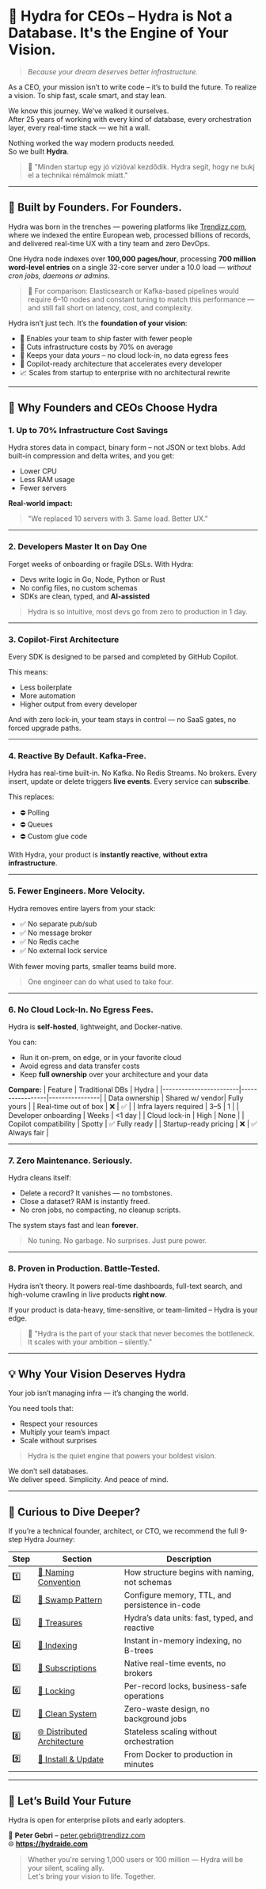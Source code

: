 # 🧠 Hydra for CEOs – Hydra is Not a Database. It's the Engine of Your Vision.

> *Because your dream deserves better infrastructure.*

As a CEO, your mission isn’t to write code – it’s to build the future. To realize a vision. To ship fast, scale smart, and stay lean.

We know this journey. We’ve walked it ourselves.  
After 25 years of working with every kind of database, every orchestration layer, every real-time stack — we hit a wall.

Nothing worked the way modern products needed.  
So we built **Hydra**.

> 🧠 "Minden startup egy jó vízióval kezdődik. Hydra segít, hogy ne bukj el a technikai rémálmok miatt."

---

## 🧭 Built by Founders. For Founders.
Hydra was born in the trenches — powering platforms like [Trendizz.com](https://trendizz.com), where we indexed the entire European web, processed billions of records, and delivered real-time UX with a tiny team and zero DevOps.

One Hydra node indexes over **100,000 pages/hour**, processing **700 million word-level entries** on a single 32-core server under a 10.0 load — *without cron jobs, daemons or admins*.

> 🔬 For comparison: Elasticsearch or Kafka-based pipelines would require 6–10 nodes and constant tuning to match this performance — and still fall short on latency, cost, and complexity.

Hydra isn’t just tech. It’s the **foundation of your vision**:
- 🚀 Enables your team to ship faster with fewer people
- 💸 Cuts infrastructure costs by 70% on average
- 🔐 Keeps your data *yours* – no cloud lock-in, no data egress fees
- 🤖 Copilot-ready architecture that accelerates every developer
- 📈 Scales from startup to enterprise with no architectural rewrite

---

## 💬 Why Founders and CEOs Choose Hydra

### 1. **Up to 70% Infrastructure Cost Savings**
Hydra stores data in compact, binary form – not JSON or text blobs. Add built-in compression and delta writes, and you get:
- Lower CPU
- Less RAM usage
- Fewer servers

**Real-world impact:**
> "We replaced 10 servers with 3. Same load. Better UX."

---

### 2. **Developers Master It on Day One**
Forget weeks of onboarding or fragile DSLs. With Hydra:
- Devs write logic in Go, Node, Python or Rust
- No config files, no custom schemas
- SDKs are clean, typed, and **AI-assisted**

> Hydra is so intuitive, most devs go from zero to production in 1 day.

---

### 3. **Copilot-First Architecture**
Every SDK is designed to be parsed and completed by GitHub Copilot.

This means:
- Less boilerplate
- More automation
- Higher output from every developer

And with zero lock-in, your team stays in control — no SaaS gates, no forced upgrade paths.

---

### 4. **Reactive By Default. Kafka-Free.**
Hydra has real-time built-in. No Kafka. No Redis Streams. No brokers.
Every insert, update or delete triggers **live events**. Every service can **subscribe**.

This replaces:
- ⛔ Polling
- ⛔ Queues
- ⛔ Custom glue code

With Hydra, your product is **instantly reactive**, **without extra infrastructure**.

---

### 5. **Fewer Engineers. More Velocity.**
Hydra removes entire layers from your stack:
- ✅ No separate pub/sub
- ✅ No message broker
- ✅ No Redis cache
- ✅ No external lock service

With fewer moving parts, smaller teams build more.

> One engineer can do what used to take four.

---

### 6. **No Cloud Lock-In. No Egress Fees.**
Hydra is **self-hosted**, lightweight, and Docker-native.

You can:
- Run it on-prem, on edge, or in your favorite cloud
- Avoid egress and data transfer costs
- Keep **full ownership** over your architecture and your data

**Compare:**
| Feature                | Traditional DBs | Hydra          |
|------------------------|-----------------|----------------|
| Data ownership         | Shared w/ vendor| Fully yours    |
| Real-time out of box   | ❌               | ✅              |
| Infra layers required  | 3–5              | 1              |
| Developer onboarding   | Weeks            | <1 day         |
| Cloud lock-in          | High             | None           |
| Copilot compatibility  | Spotty           | ✅ Fully ready  |
| Startup-ready pricing  | ❌               | ✅ Always fair  |

---

### 7. **Zero Maintenance. Seriously.**
Hydra cleans itself:
- Delete a record? It vanishes — no tombstones.
- Close a dataset? RAM is instantly freed.
- No cron jobs, no compacting, no cleanup scripts.

The system stays fast and lean **forever**.

> No tuning. No garbage. No surprises. Just pure power.

---

### 8. **Proven in Production. Battle-Tested.**
Hydra isn’t theory.
It powers real-time dashboards, full-text search, and high-volume crawling in live products **right now**.

If your product is data-heavy, time-sensitive, or team-limited – Hydra is your edge.

> 🧠 "Hydra is the part of your stack that never becomes the bottleneck. It scales with your ambition – silently."

---

## 💡 Why Your Vision Deserves Hydra
Your job isn’t managing infra — it’s changing the world.

You need tools that:
- Respect your resources
- Multiply your team’s impact
- Scale without surprises

> Hydra is the quiet engine that powers your boldest vision.

We don’t sell databases.  
We deliver speed. Simplicity. And peace of mind.

---

## 🧭 Curious to Dive Deeper?
If you’re a technical founder, architect, or CTO, we recommend the full 9-step Hydra Journey:

| Step | Section                                                          | Description |
|------|------------------------------------------------------------------|-------------|
| 1️⃣ | [📍 Naming Convention](./thinking-in-hydra/naming-convention.md) | How structure begins with naming, not schemas |
| 2️⃣ | [🌿 Swamp Pattern](./thinking-in-hydra/swamp-pattern.md)                           | Configure memory, TTL, and persistence in-code |
| 3️⃣ | [💎 Treasures](./thinking-in-hydra/treasures.md)                                   | Hydra’s data units: fast, typed, and reactive |
| 4️⃣ | [🧩 Indexing](./thinking-in-hydra/indexing.md)                                     | Instant in-memory indexing, no B-trees |
| 5️⃣ | [🔄 Subscriptions](./thinking-in-hydra/subscriptions.md)                           | Native real-time events, no brokers |
| 6️⃣ | [🔐 Locking](./thinking-in-hydra/locking.md)                                       | Per-record locks, business-safe operations |
| 7️⃣ | [🧹 Clean System](./thinking-in-hydra/clean-system.md)                             | Zero-waste design, no background jobs |
| 8️⃣ | [🌐 Distributed Architecture](./thinking-in-hydra/distributed-architecture.md)     | Stateless scaling without orchestration |
| 9️⃣ | [🚀 Install & Update](./thinking-in-hydra/how-to-install-update-hydra.md)          | From Docker to production in minutes |

---

## 📩 Let’s Build Your Future
Hydra is open for enterprise pilots and early adopters.

📧 **Peter Gebri** – [peter.gebri@trendizz.com](mailto:peter.gebri@trendizz.com)  
🌐 **https://hydraide.com**

> Whether you're serving 1,000 users or 100 million — Hydra will be your silent, scaling ally.  
> Let's bring your vision to life. Together.

